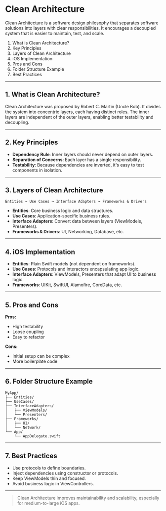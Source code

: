 # Clean Architecture

Clean Architecture is a software design philosophy that separates software solutions into layers with clear responsibilities. It encourages a decoupled system that is easier to maintain, test, and scale.

1. What is Clean Architecture?
2. Key Principles
3. Layers of Clean Architecture
4. iOS Implementation
5. Pros and Cons
6. Folder Structure Example
7. Best Practices

---

## 1. What is Clean Architecture?

Clean Architecture was proposed by Robert C. Martin (Uncle Bob). It divides the system into concentric layers, each having distinct roles. The inner layers are independent of the outer layers, enabling better testability and decoupling.

---

## 2. Key Principles

- **Dependency Rule**: Inner layers should never depend on outer layers.
- **Separation of Concerns**: Each layer has a single responsibility.
- **Testability**: Because dependencies are inverted, it's easy to test components in isolation.

---

## 3. Layers of Clean Architecture

```
Entities → Use Cases → Interface Adapters → Frameworks & Drivers
```

- **Entities**: Core business logic and data structures.
- **Use Cases**: Application-specific business rules.
- **Interface Adapters**: Convert data between layers (ViewModels, Presenters).
- **Frameworks & Drivers**: UI, Networking, Database, etc.

---

## 4. iOS Implementation

- **Entities**: Plain Swift models (not dependent on frameworks).
- **Use Cases**: Protocols and interactors encapsulating app logic.
- **Interface Adapters**: ViewModels, Presenters that adapt UI to business logic.
- **Frameworks**: UIKit, SwiftUI, Alamofire, CoreData, etc.

---

## 5. Pros and Cons

**Pros:**
- High testability
- Loose coupling
- Easy to refactor

**Cons:**
- Initial setup can be complex
- More boilerplate code

---

## 6. Folder Structure Example

```
MyApp/
├── Entities/
├── UseCases/
├── InterfaceAdapters/
│   ├── ViewModels/
│   └── Presenters/
├── Frameworks/
│   ├── UI/
│   └── Network/
└── App/
    └── AppDelegate.swift
```

---

## 7. Best Practices

- Use protocols to define boundaries.
- Inject dependencies using constructor or protocols.
- Keep ViewModels thin and focused.
- Avoid business logic in ViewControllers.

---

> Clean Architecture improves maintainability and scalability, especially for medium-to-large iOS apps.
